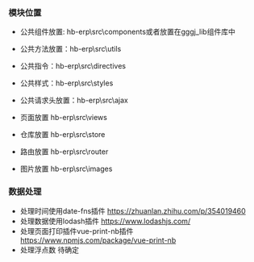 
### 模块位置
-  公共组件放置: hb-erp\src\components或者放置在gggj_lib组件库中
-  公共方法放置：hb-erp\src\utils
-  公共指令：hb-erp\src\directives
-  公共样式：hb-erp\src\styles
-  公共请求头放置：hb-erp\src\ajax

  
-  页面放置     hb-erp\src\views
-  仓库放置     hb-erp\src\store
-  路由放置     hb-erp\src\router
-  图片放置     hb-erp\src\images



### 数据处理
- 处理时间使用date-fns插件 https://zhuanlan.zhihu.com/p/354019460
- 处理数据使用lodash插件 https://www.lodashjs.com/ 
- 处理页面打印插件vue-print-nb插件  https://www.npmjs.com/package/vue-print-nb
- 处理浮点数 待确定
